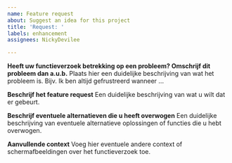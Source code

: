 ```yaml
---
name: Feature request
about: Suggest an idea for this project
title: 'Request: '
labels: enhancement
assignees: NickyDevilee

---
```


**Heeft uw functieverzoek betrekking op een probleem? Omschrijf dit probleem dan a.u.b.**
Plaats hier een duidelijke beschrijving van wat het probleem is. Bijv. Ik ben altijd gefrustreerd wanneer ...

**Beschrijf het feature request**
Een duidelijke beschrijving van wat u wilt dat er gebeurt.

**Beschrijf eventuele alternatieven die u heeft overwogen**
Een duidelijke beschrijving van eventuele alternatieve oplossingen of functies die u hebt overwogen.

**Aanvullende context**
Voeg hier eventuele andere context of schermafbeeldingen over het functieverzoek toe.
